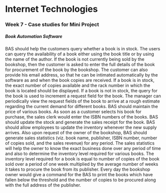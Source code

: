 # Internet Technologies
### Week 7 - Case studies for Mini Project

##### Book Automation Software
BAS should help the customers query whether a book is in stock. The users can query the availability of a book either using the book title or by using the name of the author. If the book is not currently being sold by the bookshop, then the customer is asked to enter the full details of the book for procurement of the book by the bookshop. The customer can also provide his email address, so that he can be intimated automatically by the software as and when the book copies are received. If a book is in stock, the exact number of copies available and the rack number in which the book is located should be displayed. If a book is not in stock, the query for the book is used to increment a request field for the book. The manager can periodically view the request fields of the book to arrive at a rough estimate regarding the current demand for different books. BAS should maintain the price of various books. As soon as a customer selects his book for purchase, the sales clerk would enter the ISBN numbers of the books. BAS should update the stock and generate the sales receipt for the book. BAS should allow employees to update the inventory whenever the new supply arrives. Also upon request of the owner of the bookshop, BAS should generate sales statistics (viz. book name, publisher, ISBN number, number of copies sold, and the sales revenue) for any period. The sales statistics will help the owner to know the exact business done over any period of time and also to determine the inventory level required for various books. The inventory level required for a book is equal to number of copies of the book sold over a period of one week multiplied by the average number of weeks it takes to procure the book from its publisher. Every day the bookshop owner would give a command for the BAS to print the books which have fallen below the threshold and the number of copies to be procured along with the full address of the publisher.